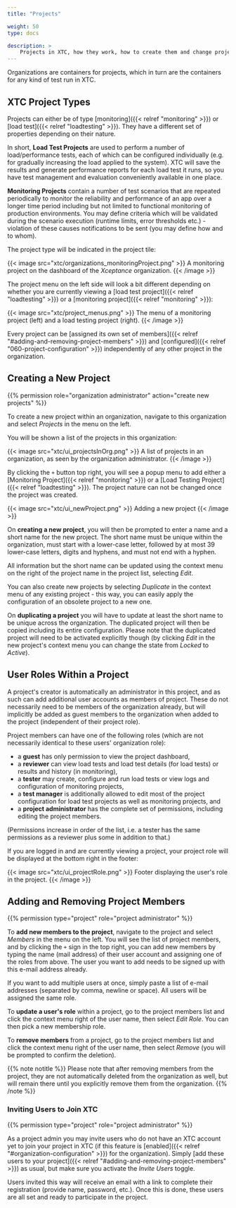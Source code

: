 ```yaml
---
title: "Projects"

weight: 50
type: docs

description: >
    Projects in XTC, how they work, how to create them and change project members.
---
```


Organizations are containers for projects, which in turn are the containers for any kind of test run in XTC. 

## XTC Project Types

Projects can either be of type [monitoring]({{< relref "monitoring" >}}) or [load test]({{< relref "loadtesting" >}}). They have a different set of properties depending on their nature. 

In short, **Load Test Projects** are used to perform a number of load/performance tests, each of which can be configured individually (e.g. for gradually increasing the load applied to the system). XTC will save the results and generate performance reports for each load test it runs, so you have test management and evaluation conveniently available in one place.

**Monitoring Projects** contain a number of test scenarios that are repeated periodically to monitor the reliability and performance of an app over a longer time period including but not limited to functional monitoring of production environments. You may define criteria which will be validated during the scenario execution (runtime limits, error thresholds etc.) - violation of these causes notifications to be sent (you may define how and to whom).

The project type will be indicated in the project tile:

{{< image src="xtc/organizations_monitoringProject.png" >}}
A monitoring project on the dashboard of the _Xceptance_ organization.
{{< /image >}}

The project menu on the left side will look a bit different depending on whether you are currently viewing a [load test project]({{< relref "loadtesting" >}}) or a [monitoring project]({{< relref "monitoring" >}}):

{{< image src="xtc/project_menus.png" >}}
The menu of a monitoring project (left) and a load testing project (right).
{{< /image >}}

Every project can be [assigned its own set of members]({{< relref "#adding-and-removing-project-members" >}}) and [configured]({{< relref "060-project-configuration" >}}) independently of any other project in the organization. 

## Creating a New Project

{{% permission role="organization administrator" action="create new projects" %}}

To create a new project within an organization, navigate to this organization and select _Projects_ in the menu on the left. 

You will be shown a list of the projects in this organization:

{{< image src="xtc/ui_projectsInOrg.png" >}}
A list of projects in an organization, as seen by the organization administrator.
{{< /image >}}

By clicking the `+` button top right, you will see a popup menu to add either a [Monitoring Project]({{< relref "monitoring" >}}) or a [Load Testing Project]({{< relref "loadtesting" >}}). The project nature can not be changed once the project was created. 

{{< image src="xtc/ui_newProject.png" >}}
Adding a new project
{{< /image >}}

On **creating a new project**, you will then be prompted to enter a name and a short name for the new project. The short name must be unique within the organization, must start with a lower-case letter, followed by at most 39 lower-case letters, digits and hyphens, and must not end with a hyphen.

All information but the short name can be updated using the context menu on the right of the project name in the project list, selecting _Edit_. 

You can also create new projects by selecting _Duplicate_ in the context menu of any existing project - this way, you can easily apply the configuration of an obsolete project to a new one.

On **duplicating a project** you will have to update at least the short name to be unique across the organization. The duplicated project will then be copied including its entire configuration. Please note that the duplicated project will need to be activated explicitly though (by clicking _Edit_ in the new project's context menu you can change the state from _Locked_ to _Active_). 

## User Roles Within a Project 

A project's creator is automatically an administrator in this project, and as such can add additional user accounts as members of project. These do not necessarily need to be members of the organization already, but will implicitly be added as guest members to the organization when added to the project (independent of their project role). 

Project members can have one of the following roles (which are not necessarily identical to these users' organization role): 
* a **guest** has only permission to view the project dashboard, 
* a **reviewer** can view load tests and load test details (for load tests) or results and history (in monitoring),
* a **tester** may create, configure and run load tests or view logs and configuration of monitoring projects,
* a **test manager** is additionally allowed to edit most of the project configuration for load test projects as well as monitoring projects, and
* a **project administrator** has the complete set of permissions, including editing the project members.

(Permissions increase in order of the list, i.e. a tester has the same permissions as a reviewer plus some in addition to that.)

If you are logged in and are currently viewing a project, your project role will be displayed at the bottom right in the footer:

{{< image src="xtc/ui_projectRole.png" >}}
Footer displaying the user's role in the project.
{{< /image >}}

## Adding and Removing Project Members

{{% permission type="project" role="project administrator" %}}

To **add new members to the project**, navigate to the project and select _Members_ in the menu on the left. You will see the list of project members, and by clicking the `+` sign in the top right, you can add new members by typing the name (mail address) of their user account and assigning one of the roles from above. The user you want to add needs to be signed up with this e-mail address already. 

If you want to add multiple users at once, simply paste a list of e-mail addresses (separated by comma, newline or space). All users will be assigned the same role.

To **update a user's role** within a project, go to the project members list and click the context menu right of the user name, then select _Edit Role_. You can then pick a new membership role. 

To **remove members** from a project, go to the project members list and click the context menu right of the user name, then select _Remove_ (you will be prompted to confirm the deletion).

{{% note notitle %}}
Please note that after removing members from the project, they are not automatically deleted from the organization as well, but will remain there until you explicitly remove them from the organization.
{{% /note %}}

### Inviting Users to Join XTC

{{% permission type="project" role="project administrator" %}}

As a project admin you may invite users who do not have an XTC account yet to join your project in XTC (if this feature is [enabled]({{< relref "#organization-configuration" >}}) for the organization). Simply [add these users to your project]({{< relref "#adding-and-removing-project-members" >}}) as usual, but make sure you activate the _Invite Users_ toggle.

Users invited this way will receive an email with a link to complete their registration (provide name, password, etc.). Once this is done, these users are all set and ready to participate in the project.

